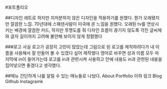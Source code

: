 #포트폴리오

##디자인
레트로 하지만 지저분하지 않은 디자인을 적용하기를 원했다. 
뭔가 오래됐지만 깔끔한 느낌. 70년대에 스웨덴사람이 미국에 온 느낌을 원했다.
오래된 tv를 연상시키는 배경에
깔끔한 카드, 하지만 투명도를 줘 디자인 흐름이 끊기지 않도록
각진 글씨체와 글자 길이까지 고려해 불안해 보이지 않게 정렬했다

###로고
사실 로고가 굉장히 고민이 많았는데
그림으로 된 로고를 제작하려다가
내 이름을 사용해서 잘 만들어 볼 수 있겠다 싶어 제작했다
영어로 바꾸면 성과 이름 모두 마지막에 in이 들어가는데
로고를 in과 관련시켜 사용하고
안에 내용도 in과 관련된 내용을 집어넣으면 좋겠다고 생각했다.

##메뉴
간단하게 나를 알릴 수 있는 메뉴들로 나눴다.
About
Portfolio
이하 링크
Blog
Github
Instagramk
